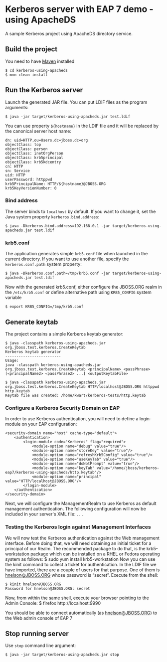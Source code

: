# Kerberos server with EAP 7 demo - using ApacheDS

A sample Kerberos project using ApacheDS directory service.

## Build the project

You need to have [Maven](http://maven.apache.org/) installed

	$ cd kerberos-using-apacheds
	$ mvn clean install

## Run the Kerberos server

Launch the generated JAR file. You can put LDIF files as the program arguments:

	$ java -jar target/kerberos-using-apacheds.jar test.ldif

You can use property  `${hostname}` in the LDIF file and it will be replaced by the canonical server host name:

	dn: uid=HTTP,ou=Users,dc=jboss,dc=org
	objectClass: top
	objectClass: person
	objectClass: inetOrgPerson
	objectClass: krb5principal
	objectClass: krb5kdcentry
	cn: HTTP
	sn: Service
	uid: HTTP
	userPassword: httppwd
	krb5PrincipalName: HTTP/${hostname}@JBOSS.ORG
	krb5KeyVersionNumber: 0 

### Bind address

The server binds to `localhost` by default. If you want to change it, set the Java system property `kerberos.bind.address`:

	$ java -Dkerberos.bind.address=192.168.0.1 -jar target/kerberos-using-apacheds.jar test.ldif

### krb5.conf

The application generates simple `krb5.conf` file when launched in the current directory. If you want to use another file, specify the `kerberos.conf.path` system property:

	$ java -Dkerberos.conf.path=/tmp/krb5.conf -jar target/kerberos-using-apacheds.jar test.ldif

Now with the generated krb5.conf, either configure the JBOSS.ORG realm in the `/etc/krb5.conf` or define alternative path using `KRB5_CONFIG` system variable

	$ export KRB5_CONFIG=/tmp/krb5.conf
## Generate keytab

The project contains a simple Kerberos keytab generator:

	$ java -classpath kerberos-using-apacheds.jar org.jboss.test.kerberos.CreateKeytab
	Kerberos keytab generator
	-------------------------
	Usage:
	java -classpath kerberos-using-apacheds.jar org.jboss.test.kerberos.CreateKeytab <principalName> <passPhrase> [<principalName2> <passPhrase2> ...] <outputKeytabFile>
	
	$ java -classpath kerberos-using-apacheds.jar org.jboss.test.kerberos.CreateKeytab HTTP/localhost@JBOSS.ORG httppwd http.keytab
	Keytab file was created: /home/kwart/kerberos-tests/http.keytab

### Configure a Kerberos Security Domain on EAP 

In order to use Kerberos authentication, you will need to define a login-module on your EAP configuration:

	<security-domain name="host" cache-type="default">
		<authentication>
			<login-module code="Kerberos" flag="required">
				<module-option name="debug" value="true"/>
				<module-option name="storeKey" value="true"/>
				<module-option name="refreshKrb5Config" value="true"/>
				<module-option name="useKeyTab" value="true"/>
				<module-option name="doNotPrompt" value="true"/>
				<module-option name="keyTab" value="/home/jboss/kerberos-eap7/kerberos-using-apacheds/http.keytab"/>
				<module-option name="principal" value="HTTP/localhost@JBOSS.ORG"/>
			</login-module>
		</authentication>
	</security-domain>

Next, we will configure the ManagementRealm to use Kerberos as default management authentication.
The following configuration will now be included in your server's XML file:
	<security-realm name="ManagementRealm">
		<server-identities>
			<kerberos>
				<keytab principal="HTTP/localhost@JBOSS.ORG" path="/home/jboss/kerberos-eap7/kerberos-using-apacheds/http.keytab" debug="true"/>
			</kerberos>
		</server-identities>
	. . .
	</security-realm>

### Testing the Kerberos login against Management Interfaces
We will now test the Kerberos authentication against the Web management interface. Before doing that, we will need obtaining an initial ticket for a principal of our Realm.
The recommended package to do that, is the krb5-workstation package which can be installed on a RHEL or Fedora operating system as follows:
	$ sudo yum install krb5-workstation
Now you can use the kinit command to collect a ticket for authentication. In the LDIF file we have imported, there are a couple of users for that purpose. One of them is hnelson@JBOSS.ORG whose password is “secret”. Execute from the shell:

	$ kinit hnelson@JBOSS.ORG
	Password for hnelson@JBOSS.ORG: secret

Now, from within the same shell, execute your browser pointing to the Admin Console: 
	$ firefox http://localhost:9990

You should be able to connect automatically (as hnelson@JBOSS.ORG) to the Web admin console of EAP 7

## Stop running server

Use `stop` command line argument:

	$ java -jar target/kerberos-using-apacheds.jar stop
